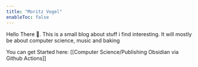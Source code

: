 ```yaml
---
title: "Moritz Vogel"
enableToc: false
---
```


Hello There 👋. This is a small blog about stuff i find interesting.
It will mostly be about computer science, music and baking

You can get Started here:
[[Computer Science/Publishing Obsidian via Github Actions]]